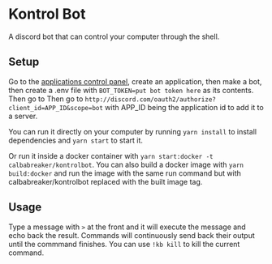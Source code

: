 # Kontrol Bot

A discord bot that can control your computer through the shell.

## Setup

Go to the [applications control
panel](https://discord.com/developers/applications), create an application,
then make a bot, then create a .env file with `BOT_TOKEN=put
bot token here` as its contents. Then go to Then go to
`http://discord.com/oauth2/authorize?client_id=APP_ID&scope=bot` with APP_ID
being the application id to add it to a server.

You can run it directly on your computer by running `yarn install` to install
dependencies and `yarn start` to start it.

Or run it inside a docker container with `yarn start:docker -t
calbabreaker/kontrolbot`. You can also build a docker image with `yarn
build:docker` and run the image with the same run command but with
calbabreaker/kontrolbot replaced with the built image tag.

## Usage

Type a message with `>` at the front and it will execute the message and echo
back the result. Commands will continuously send back their output until the
commmand finishes. You can use `!kb kill` to kill the current command.



